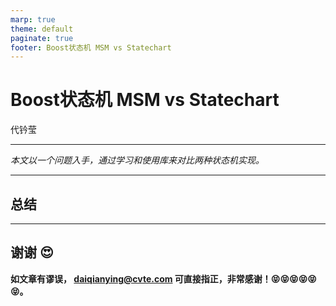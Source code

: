 ```yaml
---
marp: true
theme: default
paginate: true
footer: Boost状态机 MSM vs Statechart
---
```


# <!-- fit -->Boost状态机 MSM vs Statechart

代钤莹

---

*本文以一个问题入手，通过学习和使用库来对比两种状态机实现。*

---

## 总结

---

## 谢谢 😍

**如文章有谬误， daiqianying@cvte.com 可直接指正，非常感谢！😝😝😝😝😝😝。**
